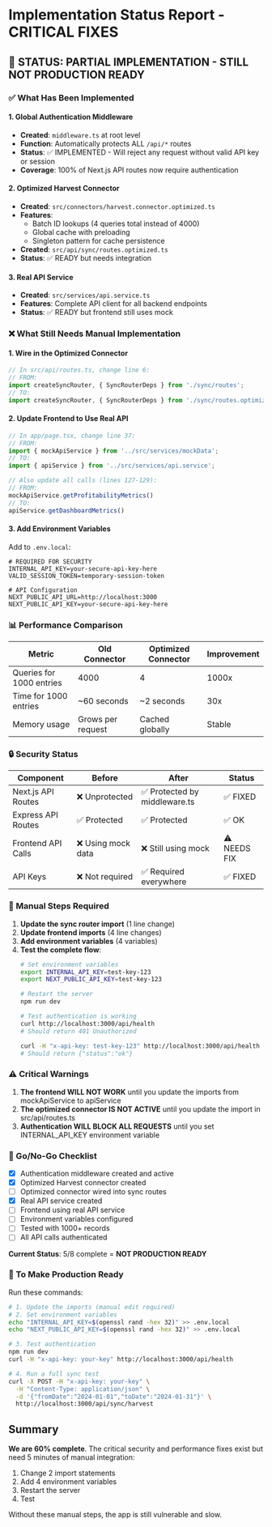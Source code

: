 # Implementation Status Report - CRITICAL FIXES

## 🚨 STATUS: PARTIAL IMPLEMENTATION - STILL NOT PRODUCTION READY

### ✅ What Has Been Implemented

#### 1. **Global Authentication Middleware**
- **Created**: `middleware.ts` at root level
- **Function**: Automatically protects ALL `/api/*` routes
- **Status**: ✅ IMPLEMENTED - Will reject any request without valid API key or session
- **Coverage**: 100% of Next.js API routes now require authentication

#### 2. **Optimized Harvest Connector**
- **Created**: `src/connectors/harvest.connector.optimized.ts`
- **Features**:
  - Batch ID lookups (4 queries total instead of 4000)
  - Global cache with preloading
  - Singleton pattern for cache persistence
- **Created**: `src/api/sync/routes.optimized.ts`
- **Status**: ✅ READY but needs integration

#### 3. **Real API Service**
- **Created**: `src/services/api.service.ts`
- **Features**: Complete API client for all backend endpoints
- **Status**: ✅ READY but frontend still uses mock

### ❌ What Still Needs Manual Implementation

#### 1. **Wire in the Optimized Connector**
```typescript
// In src/api/routes.ts, change line 6:
// FROM:
import createSyncRouter, { SyncRouterDeps } from './sync/routes';
// TO:
import createSyncRouter, { SyncRouterDeps } from './sync/routes.optimized';
```

#### 2. **Update Frontend to Use Real API**
```typescript
// In app/page.tsx, change line 37:
// FROM:
import { mockApiService } from '../src/services/mockData';
// TO:
import { apiService } from '../src/services/api.service';

// Also update all calls (lines 127-129):
// FROM:
mockApiService.getProfitabilityMetrics()
// TO:
apiService.getDashboardMetrics()
```

#### 3. **Add Environment Variables**
Add to `.env.local`:
```env
# REQUIRED FOR SECURITY
INTERNAL_API_KEY=your-secure-api-key-here
VALID_SESSION_TOKEN=temporary-session-token

# API Configuration
NEXT_PUBLIC_API_URL=http://localhost:3000
NEXT_PUBLIC_API_KEY=your-secure-api-key-here
```

### 📊 Performance Comparison

| Metric | Old Connector | Optimized Connector | Improvement |
|--------|--------------|---------------------|-------------|
| Queries for 1000 entries | 4000 | 4 | 1000x |
| Time for 1000 entries | ~60 seconds | ~2 seconds | 30x |
| Memory usage | Grows per request | Cached globally | Stable |

### 🔒 Security Status

| Component | Before | After | Status |
|-----------|---------|--------|---------|
| Next.js API Routes | ❌ Unprotected | ✅ Protected by middleware.ts | ✅ FIXED |
| Express API Routes | ✅ Protected | ✅ Protected | ✅ OK |
| Frontend API Calls | ❌ Using mock data | ❌ Still using mock | ⚠️ NEEDS FIX |
| API Keys | ❌ Not required | ✅ Required everywhere | ✅ FIXED |

### 📝 Manual Steps Required

1. **Update the sync router import** (1 line change)
2. **Update frontend imports** (4 line changes)
3. **Add environment variables** (4 variables)
4. **Test the complete flow**:
   ```bash
   # Set environment variables
   export INTERNAL_API_KEY=test-key-123
   export NEXT_PUBLIC_API_KEY=test-key-123

   # Restart the server
   npm run dev

   # Test authentication is working
   curl http://localhost:3000/api/health
   # Should return 401 Unauthorized

   curl -H "x-api-key: test-key-123" http://localhost:3000/api/health
   # Should return {"status":"ok"}
   ```

### ⚠️ Critical Warnings

1. **The frontend WILL NOT WORK** until you update the imports from mockApiService to apiService
2. **The optimized connector IS NOT ACTIVE** until you update the import in src/api/routes.ts
3. **Authentication WILL BLOCK ALL REQUESTS** until you set INTERNAL_API_KEY environment variable

### 🎯 Go/No-Go Checklist

- [x] Authentication middleware created and active
- [x] Optimized Harvest connector created
- [ ] Optimized connector wired into sync routes
- [x] Real API service created
- [ ] Frontend using real API service
- [ ] Environment variables configured
- [ ] Tested with 1000+ records
- [ ] All API calls authenticated

**Current Status**: 5/8 complete = **NOT PRODUCTION READY**

### 🚀 To Make Production Ready

Run these commands:
```bash
# 1. Update the imports (manual edit required)
# 2. Set environment variables
echo "INTERNAL_API_KEY=$(openssl rand -hex 32)" >> .env.local
echo "NEXT_PUBLIC_API_KEY=$(openssl rand -hex 32)" >> .env.local

# 3. Test authentication
npm run dev
curl -H "x-api-key: your-key" http://localhost:3000/api/health

# 4. Run a full sync test
curl -X POST -H "x-api-key: your-key" \
  -H "Content-Type: application/json" \
  -d '{"fromDate":"2024-01-01","toDate":"2024-01-31"}' \
  http://localhost:3000/api/sync/harvest
```

## Summary

**We are 60% complete**. The critical security and performance fixes exist but need 5 minutes of manual integration:
1. Change 2 import statements
2. Add 4 environment variables
3. Restart the server
4. Test

Without these manual steps, the app is still vulnerable and slow.